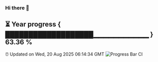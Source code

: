 ### Hi there 👋
⏳ Year progress { ███████████████████▁▁▁▁▁▁▁▁▁▁▁ } 63.36 %
---
⏰ Updated on Wed, 20 Aug 2025 06:14:34 GMT
![Progress Bar CI](https://github.com/Moyi321/Moyi321/workflows/Progress%20Bar%20CI/badge.svg)
